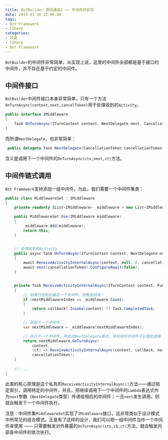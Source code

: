 ```yaml
---
title: BotBuilder 源码通读2 —— 中间件的实现
date: 2019-01-30 22:00:00
tags:
- Bot Framework
- CSharp
categories:
- 风语
- CSharp
- Bot Framework
---
```


`BotBuilder`的中间件非常简单，从实现上说，这里的中间件全部都是基于接口的中间件，并不存在基于约定的中间件。

## 中间件接口

`BotBuilder`中间件接口本身非常简单，只有一个方法`OnTurnAsync(context,next,cancelToken)`用于处理收到的`Activity`。

```csharp
public interface IMiddleware
{
    Task OnTurnAsync(ITurnContext context, NextDelegate next, CancellationToken cancellationToken = default(CancellationToken));
}
```

而所谓`NextDelegate`，也非常简单：
```csharp
 public delegate Task NextDelegate(CancellationToken cancellationToken);
```
含义是调用下一个中间件的`OnTurnAsync(ctx,next,ct)`方法。

## 中间件链式调用

`Bot Framework`支持添加一组中间件。为此，我们需要一个中间件集类：
```csharp
public class MiddlewareSet : IMiddleware
{
    private readonly IList<IMiddleware> _middleware = new List<IMiddleware>();

    public MiddlewareSet Use(IMiddleware middleware)
    {
        _middleware.Add(middleware);
        return this;
    }


    // 处理收到的Activity
    public async Task OnTurnAsync(ITurnContext context, NextDelegate next, CancellationToken cancellationToken)
    {
        await ReceiveActivityInternalAsync(context, null, 0, cancellationToken).ConfigureAwait(false);
        await next(cancellationToken).ConfigureAwait(false);
    }


    private Task ReceiveActivityInternalAsync(ITurnContext context, Func<ITurnContext, Task> callback, int nextMiddlewareIndex, CancellationToken cancellationToken)
    {
        // 如果已经到达最后一个中间件，则触发回调！
        if (nextMiddlewareIndex == _middleware.Count)
        {
            return callback?.Invoke(context) ?? Task.CompletedTask;
        }

        // 获取下一个中间件
        var nextMiddleware = _middleware[nextMiddlewareIndex];

        // 执行下一个中间件，并给出NextDelegate委托，令后续的中间件可以得到调用
        return nextMiddleware.OnTurnAsync(
            context,
            (ct) => ReceiveActivityInternalAsync(context, callback, nextMiddlewareIndex + 1, ct),
            cancellationToken);
    }
    
    // ...
}
```

此类的核心原理是这个私有的`ReceiveActivityInternalAsync()`方法——通过指定索引，调用特定的中间件，并且，把继续调用下一个中间件的`Lambda`表达式作为`next`参数（`NextDelegate`类型）传递给相应的中间件；一旦`next`发生调用，则就会触发下一个中间件执行。

注意：中间件集`MiddlewareSet`实现了`IMiddleware`接口，这非常类似于设计模式中所常见的组合模式。正是有了这样的设计，我们可以把一组中间件当作一个中间件来使用 —— 只需要触发对外暴露的`OnTurnAsync(ctx,cb,ct)`方法，就会触发内部各中间件的依次执行。